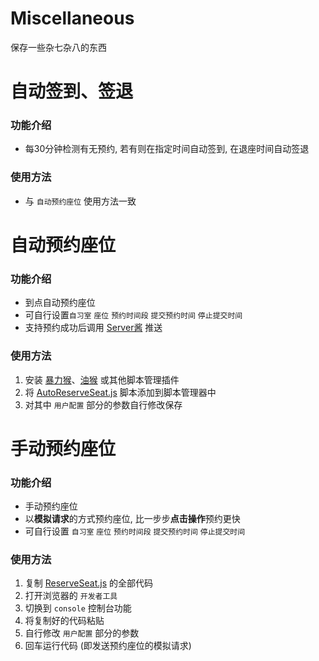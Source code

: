 # Miscellaneous
保存一些杂七杂八的东西

# 自动签到、签退
### 功能介绍
- 每30分钟检测有无预约, 若有则在指定时间自动签到, 在退座时间自动签退
### 使用方法
- 与 `自动预约座位` 使用方法一致

# 自动预约座位
### 功能介绍
- 到点自动预约座位
- 可自行设置`自习室` `座位` `预约时间段` `提交预约时间` `停止提交时间`
- 支持预约成功后调用 [Server酱](https://sct.ftqq.com/) 推送
### 使用方法
1. 安装 [暴力猴](https://violentmonkey.github.io)、[油猴](https://www.tampermonkey.net) 或其他脚本管理插件
2. 将 [AutoReserveSeat.js](https://github.com/Richard2091/Miscellaneous/blob/main/AutoReserveSeat.js) 脚本添加到脚本管理器中
3. 对其中 `用户配置` 部分的参数自行修改保存

# 手动预约座位
### 功能介绍
- 手动预约座位
- 以**模拟请求**的方式预约座位, 比一步步**点击操作**预约更快
- 可自行设置 `自习室` `座位` `预约时间段` `提交预约时间` `停止提交时间`
### 使用方法
1. 复制 [ReserveSeat.js](https://github.com/Richard2091/Miscellaneous/blob/main/ReserveSeat.js) 的全部代码
2. 打开浏览器的 `开发者工具`
3. 切换到 `console` 控制台功能
4. 将复制好的代码粘贴
5. 自行修改 `用户配置` 部分的参数
6. 回车运行代码 (即发送预约座位的模拟请求)
